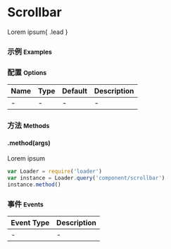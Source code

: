 # Scrollbar

Lorem ipsum{ .lead }

### 示例 <small>Examples</small>

<div class="bs-example">
    <div class="content">
        <div bx-name="components/scrollbar"></div>
    </div>
</div>

### 配置 <small>Options</small>

Name | Type | Default | Description
:--- | :--- | :------ | :----------
- | - | - | -

### 方法 <small>Methods</small>

#### .method(args)

Lorem ipsum

```js
var Loader = require('loader')
var instance = Loader.query('component/scrollbar')
instance.method()
```

### 事件 <small>Events</small>

Event Type | Description
:--------- | :----------
- | -

